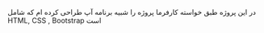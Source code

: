 در این پروژه طبق خواسته کارفرما پروژه را شبیه برنامه آپ طراحی کرده ام که شامل   HTML, CSS , Bootstrap است 
